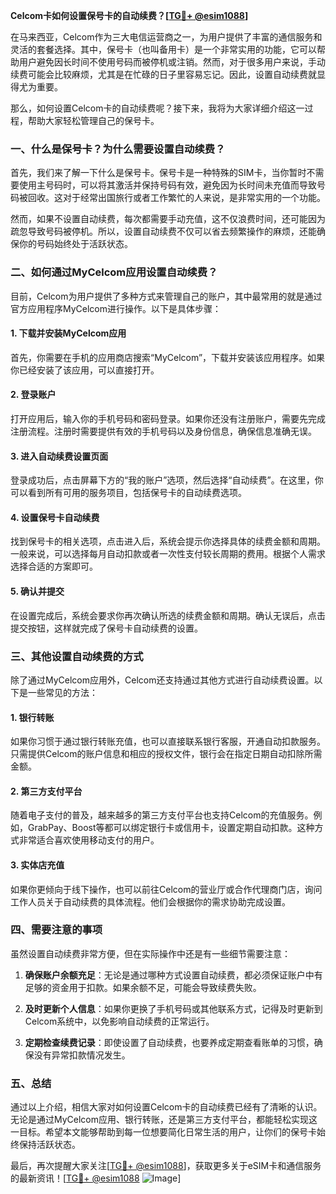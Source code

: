 **Celcom卡如何设置保号卡的自动续费？[[TG💪+ @esim1088](https://t.me/s/esim1088)]**

在马来西亚，Celcom作为三大电信运营商之一，为用户提供了丰富的通信服务和灵活的套餐选择。其中，保号卡（也叫备用卡）是一个非常实用的功能，它可以帮助用户避免因长时间不使用号码而被停机或注销。然而，对于很多用户来说，手动续费可能会比较麻烦，尤其是在忙碌的日子里容易忘记。因此，设置自动续费就显得尤为重要。

那么，如何设置Celcom卡的自动续费呢？接下来，我将为大家详细介绍这一过程，帮助大家轻松管理自己的保号卡。

### 一、什么是保号卡？为什么需要设置自动续费？

首先，我们来了解一下什么是保号卡。保号卡是一种特殊的SIM卡，当你暂时不需要使用主号码时，可以将其激活并保持号码有效，避免因为长时间未充值而导致号码被回收。这对于经常出国旅行或者工作繁忙的人来说，是非常实用的一个功能。

然而，如果不设置自动续费，每次都需要手动充值，这不仅浪费时间，还可能因为疏忽导致号码被停机。所以，设置自动续费不仅可以省去频繁操作的麻烦，还能确保你的号码始终处于活跃状态。

### 二、如何通过MyCelcom应用设置自动续费？

目前，Celcom为用户提供了多种方式来管理自己的账户，其中最常用的就是通过官方应用程序MyCelcom进行操作。以下是具体步骤：

#### 1. 下载并安装MyCelcom应用

首先，你需要在手机的应用商店搜索“MyCelcom”，下载并安装该应用程序。如果你已经安装了该应用，可以直接打开。

#### 2. 登录账户

打开应用后，输入你的手机号码和密码登录。如果你还没有注册账户，需要先完成注册流程。注册时需要提供有效的手机号码以及身份信息，确保信息准确无误。

#### 3. 进入自动续费设置页面

登录成功后，点击屏幕下方的“我的账户”选项，然后选择“自动续费”。在这里，你可以看到所有可用的服务项目，包括保号卡的自动续费选项。

#### 4. 设置保号卡自动续费

找到保号卡的相关选项，点击进入后，系统会提示你选择具体的续费金额和周期。一般来说，可以选择每月自动扣款或者一次性支付较长周期的费用。根据个人需求选择合适的方案即可。

#### 5. 确认并提交

在设置完成后，系统会要求你再次确认所选的续费金额和周期。确认无误后，点击提交按钮，这样就完成了保号卡自动续费的设置。

### 三、其他设置自动续费的方式

除了通过MyCelcom应用外，Celcom还支持通过其他方式进行自动续费设置。以下是一些常见的方法：

#### 1. 银行转账

如果你习惯于通过银行转账充值，也可以直接联系银行客服，开通自动扣款服务。只需提供Celcom的账户信息和相应的授权文件，银行会在指定日期自动扣除所需金额。

#### 2. 第三方支付平台

随着电子支付的普及，越来越多的第三方支付平台也支持Celcom的充值服务。例如，GrabPay、Boost等都可以绑定银行卡或信用卡，设置定期自动扣款。这种方式非常适合喜欢使用移动支付的用户。

#### 3. 实体店充值

如果你更倾向于线下操作，也可以前往Celcom的营业厅或合作代理商门店，询问工作人员关于自动续费的具体流程。他们会根据你的需求协助完成设置。

### 四、需要注意的事项

虽然设置自动续费非常方便，但在实际操作中还是有一些细节需要注意：

1. **确保账户余额充足**：无论是通过哪种方式设置自动续费，都必须保证账户中有足够的资金用于扣款。如果余额不足，可能会导致续费失败。

2. **及时更新个人信息**：如果你更换了手机号码或其他联系方式，记得及时更新到Celcom系统中，以免影响自动续费的正常运行。

3. **定期检查续费记录**：即使设置了自动续费，也要养成定期查看账单的习惯，确保没有异常扣款情况发生。

### 五、总结

通过以上介绍，相信大家对如何设置Celcom卡的自动续费已经有了清晰的认识。无论是通过MyCelcom应用、银行转账，还是第三方支付平台，都能轻松实现这一目标。希望本文能够帮助到每一位想要简化日常生活的用户，让你们的保号卡始终保持活跃状态。

最后，再次提醒大家关注[[TG💪+ @esim1088](https://t.me/s/esim1088)]，获取更多关于eSIM卡和通信服务的最新资讯！[[TG💪+ @esim1088](https://t.me/s/esim1088) ![Image](https://i.postimg.cc/4NQfJmqS/Snipaste-2025-05-13-00-14-12.png)]